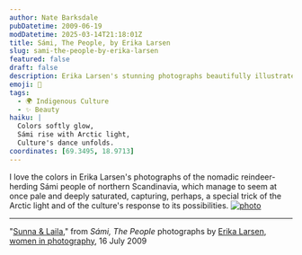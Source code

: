 ```yaml
---
author: Nate Barksdale
pubDatetime: 2009-06-19
modDatetime: 2025-03-14T21:18:01Z
title: Sámi, The People, by Erika Larsen
slug: sami-the-people-by-erika-larsen
featured: false
draft: false
description: Erika Larsen's stunning photographs beautifully illustrate the vibrant culture and relationship of the Sámi people with the Arctic landscape.
emoji: 📸
tags:
  - 🌍 Indigenous Culture
  - ✨ Beauty
haiku: |
  Colors softly glow,  
  Sámi rise with Arctic light,  
  Culture's dance unfolds.
coordinates: [69.3495, 18.9713]
---
```


I love the colors in Erika Larsen's photographs of the nomadic reindeer-herding Sámi people of northern Scandinavia, which manage to seem at once pale and deeply saturated, capturing, perhaps, a special trick of the Arctic light and of the culture's response to its possibilities. [![photo](http://culture-making.com/media/larsensami_0112.jpg)](http://www.wipnyc.org/blog/erika-larsen-2)

---

"[Sunna & Laila](https://www.google.com/search?q=%22Sunna%20%26%20Laila%22%20wipnyc.org)," from _Sámi, The People_ photographs by [Erika Larsen](http://www.erikalarsenphoto.com/), [women in photography](http://web.archive.org/web/20200814004831/http://www.wipnyc.org/blog/erika-larsen-2), 16 July 2009

